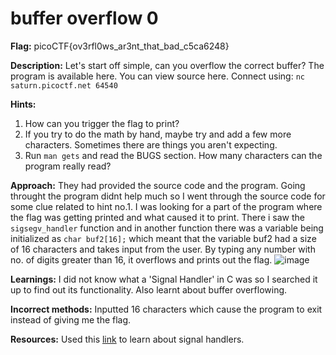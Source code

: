 # buffer overflow 0

**Flag:** picoCTF{ov3rfl0ws_ar3nt_that_bad_c5ca6248}
  
**Description:** Let's start off simple, can you overflow the correct buffer? The program is available here. You can view source here.
Connect using:
`nc saturn.picoctf.net 64540`

**Hints:**
1. How can you trigger the flag to print?
2. If you try to do the math by hand, maybe try and add a few more characters. Sometimes there are things you aren't expecting.
3. Run `man gets` and read the BUGS section. How many characters can the program really read?

**Approach:** They had provided the source code and the program. Going throught the program didnt help much so I went through the source code for some clue related to hint no.1.
I was looking for a part of the program where the flag was getting printed and what caused it to print. There i saw the `sigsegv_handler` function and in another function there 
was a variable being initialized as `char buf2[16];` which meant that the variable buf2 had a size of 16 characters and takes input from the user. By typing any number with no. of 
digits greater than 16, it overflows and prints out the flag.
![image](https://github.com/user-attachments/assets/7324f652-09cf-433c-9b36-33e7c150116a)

**Learnings:**
I did not know what a 'Signal Handler' in C was so I searched it up to find out its functionality.
Also learnt about buffer overflowing.

**Incorrect methods:**
Inputted 16 characters which cause the program to exit instead of giving me the flag.

**Resources:**
Used this [link](https://www.geeksforgeeks.org/signals-c-language/) to learn about signal handlers.
